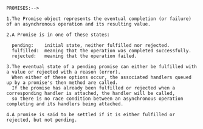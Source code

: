 
    PROMISES:-->
    
    1.The Promise object represents the eventual completion (or failure) of an asynchronous operation and its resulting value.
    
    2.A Promise is in one of these states:

      pending:    initial state, neither fulfilled nor rejected.
      fulfilled:  meaning that the operation was completed successfully.
      rejected:   meaning that the operation failed.

    3.The eventual state of a pending promise can either be fulfilled with a value or rejected with a reason (error).
      When either of these options occur, the associated handlers queued up by a promise's then method are called. 
      If the promise has already been fulfilled or rejected when a corresponding handler is attached, the handler will be called, 
      so there is no race condition between an asynchronous operation completing and its handlers being attached.

    4.A promise is said to be settled if it is either fulfilled or rejected, but not pending.
